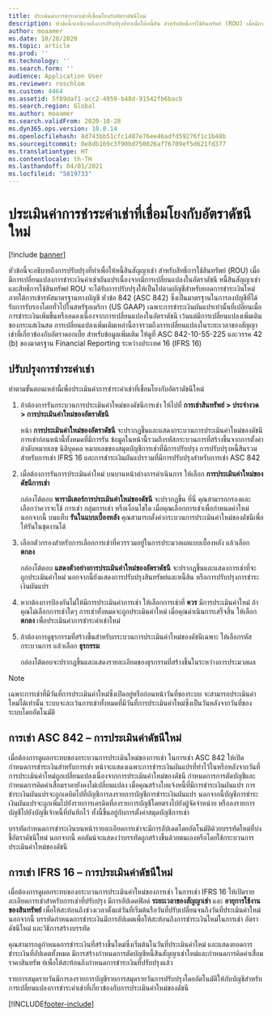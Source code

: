 ```yaml
---
title: ประเมินค่าการชำระค่าเช่าที่เชื่อมโยงกับอัตราดัชนีใหม่
description: หัวข้อนี้จะอธิบายถึงการปรับปรุงที่ทำเพื่อให้หนี้สิน สำหรับสิทธิ์การใช้สินทรัพย์ (ROU) เมื่อมีการเปลี่ยนแปลงการชำระเงินค่าเช่าผันแปรเนื่องจากมีการเปลี่ยนแปลงในอัตราดัชนี
author: moaamer
ms.date: 10/28/2020
ms.topic: article
ms.prod: ''
ms.technology: ''
ms.search.form: ''
audience: Application User
ms.reviewer: roschlom
ms.custom: 4464
ms.assetid: 5f89daf1-acc2-4959-b48d-91542fb6bacb
ms.search.region: Global
ms.author: moaamer
ms.search.validFrom: 2020-10-28
ms.dyn365.ops.version: 10.0.14
ms.openlocfilehash: 8d743bb51cfc1487e76ee46adfd59276f1c1b48b
ms.sourcegitcommit: 0e8db169c3f90bd750826af76709ef5d621fd377
ms.translationtype: HT
ms.contentlocale: th-TH
ms.lasthandoff: 04/01/2021
ms.locfileid: "5819733"
---
```

# <a name="revalue-lease-payments-that-are-linked-to-an-index-rate"></a>ประเมินค่าการชำระค่าเช่าที่เชื่อมโยงกับอัตราดัชนีใหม่

[!include [banner](../includes/banner.md)]

หัวข้อนี้จะอธิบายถึงการปรับปรุงที่ทำเพื่อให้หนี้สินสัญญาเช่า สำหรับสิทธิ์การใช้สินทรัพย์ (ROU) เมื่อมีการเปลี่ยนแปลงการชำระเงินค่าเช่าผันแปรเนื่องจากมีการเปลี่ยนแปลงในอัตราดัชนี หนี้สินสัญญาเช่าและสิทธิ์การใช้สินทรัพย์ ROU จะได้รับการปรับปรุงให้เป็นไปตามบัญชีสำหรับยอดการชำระเงินใหม่ ภายใต้การเข้ารหัสมาตรฐานทางบัญชี หัวข้อ 842 (ASC 842) ซึ่งเป็นมาตรฐานในการลงบัญชีที่ได้รับการรับรองโดยทั่วไปในสหรัฐอเมริกา (US GAAP) เฉพาะการชำระเงินผันแปรเท่านั้นที่เปลี่ยนเมื่อการชำระเงินเพิ่มขึ้นหรือลดลงเนื่องจากการเปลี่ยนแปลงในอัตราดัชนี เว้นแต่มีการเปลี่ยนแปลงเพิ่มเติมของกระแสเงินสด การเปลี่ยนแปลงเพิ่มเติมเหล่านี้อาจรวมถึงการเปลี่ยนแปลงในระยะเวลาของสัญญาเช่าที่เกี่ยวข้องกับอัตราดอกเบี้ย สำหรับข้อมูลเพิ่มเติม ให้ดูที่ ASC 842-10-55-225 และวรรค 42 (b) ของมาตรฐาน Financial Reporting ระหว่างประเทศ 16 (IFRS 16)

## <a name="adjust-lease-payments"></a>ปรับปรุงการชำระค่าเช่า

ทำตามขั้นตอนเหล่านี้เพื่อประเมินค่าการชำระค่าเช่าที่เชื่อมโยงกับอัตราดัชนีใหม่

1. ถ้าต้องการรันกระบวนการประเมินค่าใหม่ของดัชนีการเช่า ให้ไปที่ **การเช่าสินทรัพย์ \> ประจำงวด \> การประเมินค่าใหม่ของอัตราดัชนี**

    หน้า **การประเมินค่าใหม่ของอัตราดัชนี** จะปรากฏขึ้นและแสดงกระบวนการประเมินค่าใหม่ของดัชนีการเช่าก่อนหน้านี้ทั้งหมดที่มีการรัน ข้อมูลในหน้านี้รวมถึงรหัสกระบวนการที่สร้างขึ้นจากการตั้งค่าลำดับหมายเลข นิติบุคคล หมายเลขของสมุดบัญชีการเช่าที่มีการปรับปรุง การปรับปรุงหนี้สินรวมสำหรับการเช่า IFRS 16 และการชำระเงินผันแปรรวมที่มีการปรับปรุงสำหรับการเช่า ASC 842

2. เมื่อต้องการรันการประเมินค่าใหม่ บนบานหน้าต่างการดำเนินการ ให้เลือก **การประเมินค่าใหม่ของดัชนีการเช่า**

    กล่องโต้ตอบ **พารามิเตอร์การประเมินค่าใหม่ของดัชนี** จะปรากฏขึ้น ที่นี่ คุณสามารถกรองและเลือกว่าควรจะใช้ การเช่า กลุ่มการเช่า หรือเงื่อนไขใด เมื่อคุณเลือกการเช่าเพื่อกำหนดค่าใหม่ นอกจากนี้ บนแท็บ **รันในแบบเบื้องหลัง** คุณสามารถตั้งค่ากระบวนการประเมินค่าใหม่ของดัชนีเพื่อให้รันในชุดงานได้

4. เลือกตัวกรองสำหรับการเลือกการเช่าที่ควรรวมอยู่ในการประมวลผลแบบเบื้องหลัง แล้วเลือก **ตกลง**

    กล่องโต้ตอบ **แสดงตัวอย่างการประเมินค่าใหม่ของอัตราดัชนี** จะปรากฏขึ้นและแสดงการเช่าที่จะถูกประเมินค่าใหม่ นอกจากนี้ยังแสดงการปรับปรุงสินทรัพย์และหนี้สิน หรือการปรับปรุงการชำระเงินผันแปร
    
5. หากต้องการป้องกันไม่ให้มีการประเมินค่าการเช่า ให้เลือกการเช่าที่ **ควร** มีการประเมินค่าใหม่ ถ้าคุณไม่เลือกการเช่าใดๆ การเช่าทั้งหมดจะถูกประเมินค่าใหม่ เมื่อคุณดำเนินการเสร็จสิ้น ให้เลือก **ตกลง** เพื่อประเมินค่าการชำระค่าเช่าใหม่
6. ถ้าต้องการดูธุรกรรมที่สร้างขึ้นสำหรับกระบวนการประเมินค่าใหม่ของดัชนีเฉพาะ ให้เลือกรหัสกระบวนการ แล้วเลือก **ธุรกรรม**

    กล่องโต้ตอบจะปรากฏขึ้นและแสดงรายละเอียดของธุรกรรมที่สร้างขึ้นในระหว่างการประมวลผล

> [!NOTE]
> เฉพาะการเช่าที่มีวันที่การประเมินค่าใหม่ซึ่งเปิดอยู่หรือก่อนหน้าวันที่ของระบบ จะสามารถประเมินค่าใหม่ได้เท่านั้น ระบบจะละเว้นการเช่าทั้งหมดที่มีวันที่การประเมินค่าใหม่ซึ่งเป็นวันหลังจากวันที่ของระบบโดยอัตโนมัติ

## <a name="asc-842-leases--index-revaluation"></a>การเช่า ASC 842 – การประเมินค่าดัชนีใหม่

เมื่อต้องการดูผลกระทบของกระบวนการประเมินใหม่ของการเช่า ในการเช่า ASC 842 ให้เปิดกำหนดการชำระเงินสำหรับการเช่า หน้าจะแสดงเฉพาะการชำระเงินผันแปรที่ทำไว้ในหรือหลังจากวันที่การประเมินค่าใหม่ถูกเปลี่ยนแปลงเนื่องจากการประเมินค่าใหม่ของดัชนี กำหนดการการตัดบัญชีและกำหนดการคิดค่าเสื่อมราคายังคงไม่เปลี่ยนแปลง เมื่อคุณสร้างใบแจ้งหนี้ที่มีการชำระเงินผันแปร การชำระเงินผันแปรจะถูกเดบิตไปที่บัญชีการลงรายการบัญชีการชำระเงินผันแปร นอกจากนี้บัญชีการชำระเงินผันแปรจะถูกเพิ่มไปยังรายการเครดิตที่ลงรายการบัญชีโดยตรงไปยังผู้จัดจำหน่าย หรือลงรายการบัญชีไปยังบัญชีเจ้าหนี้ที่บันทึกไว้ ทั้งนี้ขึ้นอยู่กับการตั้งค่าสมุดบัญชีการเช่า

บรรทัดกำหนดการชำระเงินบนหน้ารายละเอียดการเช่าจะมีการอัปเดตโดยอัตโนมัติด้วยบรรทัดใหม่ที่บ่งชี้อัตราดัชนีใหม่ นอกจากนี้ คอลัมน์จะแสดงว่าบรรทัดถูกสร้างขึ้นด้วยตนเองหรือโดยใช้กระบวนการประเมินค่าใหม่ของดัชนี

## <a name="ifrs-16-leases--index-revaluation"></a>การเช่า IFRS 16 – การประเมินค่าดัชนีใหม่

เมื่อต้องการดูผลกระทบของกระบวนการประเมินค่าใหม่ของการเช่า ในการเช่า IFRS 16 ให้เปิดรายละเอียดการเช่าสำหรับการเช่าที่ปรับปรุง มีการอัปเดตฟิลด์ **ระยะเวลาของสัญญาเช่า** และ **อายุการใช้งานของสินทรัพย์** เพื่อให้สะท้อนถึงช่วงเวลาตั้งแต่วันที่เริ่มต้นรือวันที่ปรับเปลี่ยนจนถึงวันที่ประเมินค่าใหม่ นอกจากนี้ บรรทัดกำหนดการชำระเงินมีการอัปเดตเพื่อให้สะท้อนถึงการชำระเงินใหม่ในการเช่า อัตราดัชนีใหม่ และวิธีการสร้างบรรทัด

คุณสามารถดูกำหนดการชำระเงินที่สร้างขึ้นใหม่ซึ่งเริ่มต้นในวันที่ประเมินค่าใหม่ และแสดงยอดการชำระเงินที่อัปเดตทั้งหมด มีการสร้างกำหนดการตัดบัญชีหนี้สินสัญญาเช่าใหม่และกำหนดการคิดค่าเสื่อมราคาสินทรัพ ย์เพื่อให้สะท้อนถึงกำหนดการชำระเงินที่ปรับปรุงแล้ว

รายการสมุดรายวันมีการลงรายการบัญชีรายการสมุดรายวันการปรับปรุงโดยอัตโนมัติให้กับบัญชีสำหรับการเปลี่ยนแปลงการชำระค่าเช่าที่เกี่ยวข้องกับการประเมินค่าใหม่ของดัชนี


[!INCLUDE[footer-include](../../includes/footer-banner.md)]
